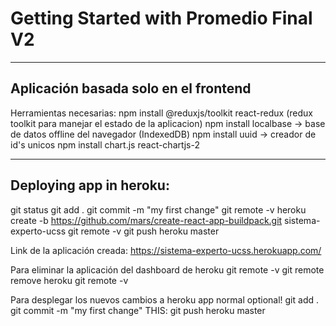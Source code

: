 # Getting Started with Promedio Final V2

---

## Aplicación basada solo en el frontend

Herramientas necesarias:
npm install @reduxjs/toolkit react-redux (redux toolkit para manejar el estado de la aplicacion)
npm install localbase -> base de datos offline del navegador (IndexedDB)
npm install uuid -> creador de id's unicos
npm install chart.js react-chartjs-2

---

## Deploying app in heroku:

git status
git add .
git commit -m "my first change"
git remote -v
heroku create -b https://github.com/mars/create-react-app-buildpack.git sistema-experto-ucss
git remote -v
git push heroku master

Link de la aplicación creada:
https://sistema-experto-ucss.herokuapp.com/

Para eliminar la aplicación del dashboard de heroku
git remote -v
git remote remove heroku
git remote -v

Para desplegar los nuevos cambios a heroku app normal
optional!
git add .
git commit -m "my first change"
THIS:
git push heroku master

